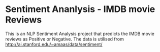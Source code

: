 # Sentiment Ananlysis - IMDB movie Reviews
This is an NLP Sentiment Analysis project that predicts the IMDB movie reviews as Positive or Negative. The data is utilised from http://ai.stanford.edu/~amaas/data/sentiment/
